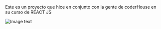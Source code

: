 Este es un proyecto que hice en conjunto con la gente de coderHouse en su curso de REACT JS

![Image text](https://github.com/GabrielConforte/cursos-Conforte/blob/master/GIF%2026-7-2021%2020-07-20.gif)
